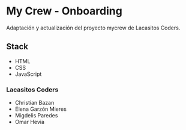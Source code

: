 # My Crew - Onboarding

Adaptación y actualización del proyecto mycrew de Lacasitos Coders.

## Stack

- HTML
- CSS
- JavaScript

### Lacasitos Coders

- Christian Bazan
- Elena Garzón Mieres
- Migdelis Paredes
- Omar Hevia